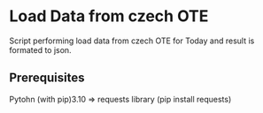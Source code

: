 # Load Data from czech OTE
Script performing load data from czech OTE for Today and result is formated to json.

## Prerequisites
Pytohn (with pip)3.10 =>
requests library (pip install requests)
